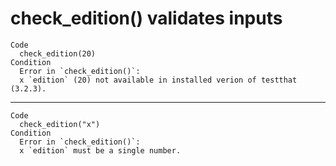 # check_edition() validates inputs

    Code
      check_edition(20)
    Condition
      Error in `check_edition()`:
      x `edition` (20) not available in installed verion of testthat (3.2.3).

---

    Code
      check_edition("x")
    Condition
      Error in `check_edition()`:
      x `edition` must be a single number.

